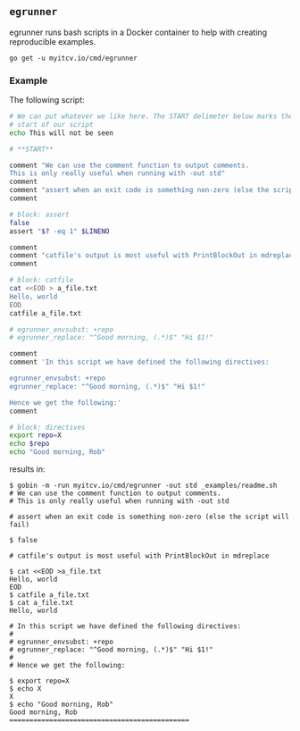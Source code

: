 <!-- __JSON: go list -json .
## `{{ filepathBase .Out.ImportPath}}`

{{.Out.Doc}}

```
go get -u {{.Out.ImportPath}}
```

-->
## `egrunner`

egrunner runs bash scripts in a Docker container to help with creating reproducible examples.

```
go get -u myitcv.io/cmd/egrunner
```

<!-- END -->

### Example

The following script:

<!-- __TEMPLATE: cat _examples/readme.sh
```bash
{{.Out -}}
```
-->
```bash
# We can put whatever we like here. The START delimeter below marks the actual
# start of our script
echo This will not be seen

# **START**

comment "We can use the comment function to output comments.
This is only really useful when running with -out std"
comment
comment "assert when an exit code is something non-zero (else the script will fail)"
comment

# block: assert
false
assert "$? -eq 1" $LINENO

comment
comment "catfile's output is most useful with PrintBlockOut in mdreplace"
comment

# block: catfile
cat <<EOD > a_file.txt
Hello, world
EOD
catfile a_file.txt

# egrunner_envsubst: +repo
# egrunner_replace: "^Good morning, (.*)$" "Hi $1!"

comment
comment 'In this script we have defined the following directives:

egrunner_envsubst: +repo
egrunner_replace: "^Good morning, (.*)$" "Hi $1!"

Hence we get the following:'
comment

# block: directives
export repo=X
echo $repo
echo "Good morning, Rob"

```
<!-- END -->

<!-- __TEMPLATE: gobin -m -run myitcv.io/cmd/egrunner -out std _examples/readme.sh

results in:

```
$ {{.Cmd}}
{{.Out -}}
```
-->

results in:

```
$ gobin -m -run myitcv.io/cmd/egrunner -out std _examples/readme.sh
# We can use the comment function to output comments.
# This is only really useful when running with -out std

# assert when an exit code is something non-zero (else the script will fail)

$ false

# catfile's output is most useful with PrintBlockOut in mdreplace

$ cat <<EOD >a_file.txt
Hello, world
EOD
$ catfile a_file.txt
$ cat a_file.txt
Hello, world

# In this script we have defined the following directives:
#
# egrunner_envsubst: +repo
# egrunner_replace: "^Good morning, (.*)$" "Hi $1!"
#
# Hence we get the following:

$ export repo=X
$ echo X
X
$ echo "Good morning, Rob"
Good morning, Rob
=============================================
```
<!-- END -->

